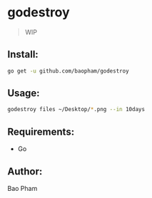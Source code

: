 godestroy
=========

> WIP

Install:
--------

```bash
go get -u github.com/baopham/godestroy
```

Usage:
------

```bash
godestroy files ~/Desktop/*.png --in 10days
```

Requirements:
-------------
* Go


Author:
-------
Bao Pham
